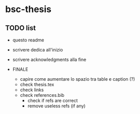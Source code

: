 # bsc-thesis

## TODO list

- questo readme

- scrivere dedica all'inizio
- scrivere acknowledgments alla fine

- FINALE
    - capire come aumentare lo spazio tra table e caption (?)
    - check thesis.tex
    - check links
    - check references.bib
        - check if refs are correct
        - remove useless refs (if any)

